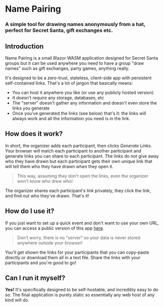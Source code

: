 ﻿# Name Pairing

### A simple tool for drawing names anonymously from a hat, perfect for Secret Santa, gift exchanges etc.

## Introduction

Name Pairing is a small Blazor WASM application designed for Secret Santa groups but it can be used anywhere you need to have a group "draw names" such as gift exchanges, party games, anything really.

It's designed to be a zero-trust, stateless, client-side app with persistent self-contained links. That's a lot of jargon that basically means:

- You can host it anywhere you like (or use any publicly hosted version)
- It doesn't require any storage, databases, etc
- The "server" doesn't gather any information and doesn't even store the links you generate
- Once you've generated the links (see below) that's it: the links will always work and all the information you need is in the link.

## How does it work?

In short, the organizer adds each participant, then clicks *Generate Links*. Your browser will match each participant to another participant and generate links you can share to each participant. The links do not give away who they have drawn but each participant gets their own unique link that will tell them who they have drawn when they open it.

> This way, assuming they don't open the links, even the organizer won't know who drew who!

The organizer shares each participant's link privately, they click the link, and find out who they've drawn. That's it!

## How do I use it?

If you just want to set up a quick event and don't want to use your own URL, you can access a public version of this app [here](https://agc93.github.com/name-pairing/). 

> Don't worry, there is no "server" so your data is never stored anywhere outside your browser!

You'll get shown the links for your participants that you can copy-paste directly or download them all in a text file. Share the links with your participants and you're good to go!

## Can I run it myself?

**Yes!** It's specifically designed to be self-hostable, and incredibly easy to do so. The final application is purely static so essentially any web host of any kind will do. 